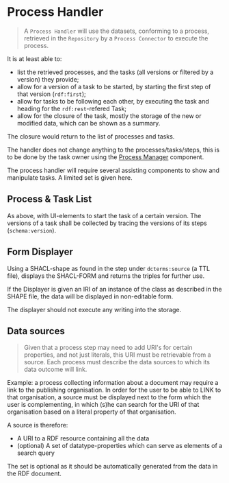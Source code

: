 # Process Handler

> A `Process Handler` will use the datasets, conforming to a process, retrieved in the `Repository` by a `Process Connector` to execute the process.

It is at least able to:

- list the retrieved processes, and the tasks (all versions or filtered by a version) they provide;
- allow for a version of a task to be started, by starting the first step of that version (`rdf:first`);
- allow for tasks to be following each other, by executing the task and heading for the `rdf:rest`-refered Task;
- allow for the closure of the task, mostly the storage of the new or modified data, which can be shown as a summary.

The closure would return to the list of processes and tasks.

The handler does not change anything to the processes/tasks/steps, this is to be done by the task owner using the [Process Manager](./process-manager.md) component.

The process handler will require several assisting components to show and manipulate tasks. A limited set is given here.

## Process & Task List

As above, with UI-elements to start the task of a certain version. The versions of a task shall be collected by tracing the versions of its steps (`schema:version`).

## Form Displayer

Using a SHACL-shape as found in the step under `dcterms:source` (a TTL file), displays the SHACL-FORM and returns the triples for further use.

If the Displayer is given an IRI of an instance of the class as described in the SHAPE file, the data will be displayed in non-editable form.

The displayer should not execute any writing into the storage.

## Data sources

> Given that a process step may need to add URI's for certain properties, and not just literals, this URI must be retrievable from a source. Each process must describe the data sources to which its data outcome will link.

Example: a process collecting information about a document may require a link to the publishing organisation. In order for the user to be able to LINK to that organisation, a source must be displayed next to the form which the user is complementing, in which (s)he can search for the URI of that organisation based on a literal property of that organisation.

A source is therefore:

- A URI to a RDF resource containing all the data
- (optional) A set of datatype-properties which can serve as elements of a search query

The set is optional as it should be automatically generated from the data in the RDF document.
